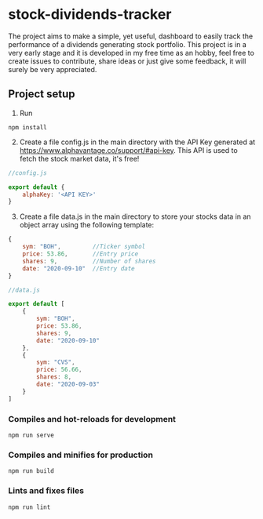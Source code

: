 # stock-dividends-tracker
The project aims to make a simple, yet useful, dashboard to easily track the performance of a dividends generating stock portfolio.
This project is in a very early stage and it is developed in my free time as an hobby, feel free to create issues to contribute, share ideas or just give some feedback, it will surely be very appreciated.

## Project setup
1. Run
```
npm install
```
2. Create a file config.js in the main directory with the API Key generated at https://www.alphavantage.co/support/#api-key. 
   This API is used to fetch the stock market data, it's free!
```javascript
//config.js

export default {
    alphaKey: '<API KEY>'
}
```
3. Create a file data.js in the main directory to store your stocks data in an object array using the following template:
```javascript
{
    sym: "BOH",         //Ticker symbol
    price: 53.86,       //Entry price
    shares: 9,          //Number of shares
    date: "2020-09-10"  //Entry date
}
```
```javascript
//data.js

export default [
    {
        sym: "BOH",
        price: 53.86,
        shares: 9,
        date: "2020-09-10"
    },
    {
        sym: "CVS",
        price: 56.66,
        shares: 8,
        date: "2020-09-03"
    }
]
```

### Compiles and hot-reloads for development
```
npm run serve
```

### Compiles and minifies for production
```
npm run build
```

### Lints and fixes files
```
npm run lint
```
